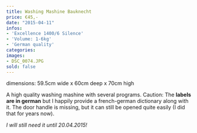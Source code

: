 ```yaml
---
title: Washing Mashine Bauknecht
price: €45,-
date: "2015-04-11"
infos:
- 'Excellence 1400/6 Silence'
- 'Volume: 1-6kg'
- 'German quality'
categories:
images:
- DSC_0074.JPG
sold: false
---
```


dimensions: 59.5cm wide x 60cm deep x 70cm high

A high quality washing mashine with several programs.
Caution: The **labels are in german** but I happily provide a french-german dictionary along with it.
The door handle is missing, but it can still be opened quite easily (I did that for years now).

*I will still need it until 20.04.2015!*
